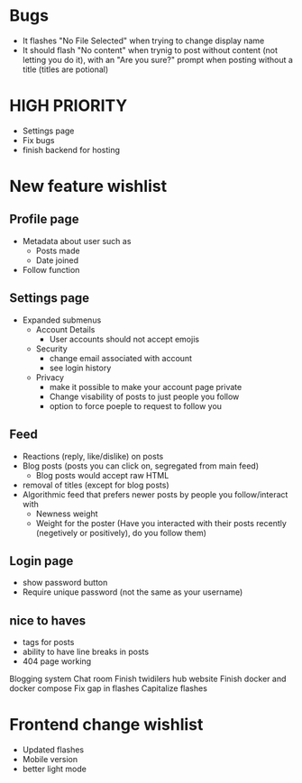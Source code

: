 # Bugs
* It flashes "No File Selected" when trying to change display name
* It should flash "No content" when trynig to post without content (not letting you do it), with an "Are you sure?" prompt when posting without a title (titles are potional)

# HIGH PRIORITY
* Settings page
* Fix bugs
* finish backend for hosting

# New feature wishlist
## Profile page
* Metadata about user such as
    * Posts made
    * Date joined
* Follow function

## Settings page
* Expanded submenus
    * Account Details
        * User accounts should not accept emojis
    * Security
        * change email associated with account
        * see login history
    * Privacy
        * make it possible to make your account page private
        * Change visability of posts to just people you follow
        * option to force poeple to request to follow you

## Feed
* Reactions (reply, like/dislike) on posts
* Blog posts (posts you can click on, segregated from main feed)
    * Blog posts would accept raw HTML
* removal of titles (except for blog posts)
* Algorithmic feed that prefers newer posts by people you follow/interact with
    * Newness weight
    * Weight for the poster (Have you interacted with their posts recently (negetively or positively), do you follow them)

## Login page
* show password button
* Require unique password (not the same as your username)

## nice to haves
* tags for posts
* ability to have line breaks in posts
* 404 page working


Blogging system
Chat room
Finish twidilers hub website
Finish docker and docker compose
Fix gap in flashes
Capitalize flashes


# Frontend change wishlist
* Updated flashes
* Mobile version
* better light mode